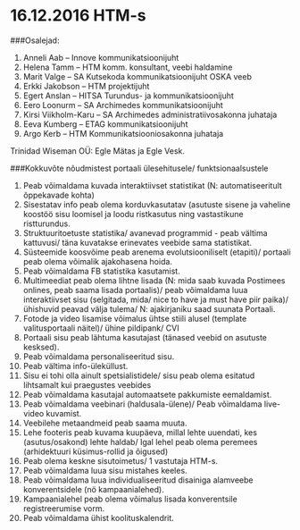 # 16.12.2016 HTM-s

###Osalejad:
1.	Anneli Aab – Innove kommunikatsioonijuht
2.	Helena Tamm – HTM komm. konsultant, veebi haldamine
3.	Marit Valge – SA Kutsekoda kommunikatsioonijuht OSKA veeb
4.	Erkki Jakobson – HTM projektijuht
5.	Egert Anslan – HITSA Turundus- ja kommunikatsioonijuht
6.	Eero Loonurm – SA Archimedes kommunikatsioonijuht
7.	Kirsi Viikholm-Karu – SA Archimedes administratiivosakonna juhataja
8.	Eeva Kumberg – ETAG kommunikatsioonijuht
9.	Argo Kerb – HTM Kommunikatsiooniosakonna juhataja

Trinidad Wiseman OÜ: Egle Mätas ja Egle Vesk.

###Kokkuvõte nõudmistest portaali ülesehitusele/ funktsionaalsustele

1. Peab võimaldama kuvada interaktiivset statistikat (N: automatiseeritult õppekavade kohta)
2. Sisestatav info peab olema korduvkasutatav (asutuste sisene ja vaheline koostöö sisu  loomisel  ja  loodu  ristkasutus  ning  vastastikune  ristturundus.                                                        
3. Struktuuritoetuste statistika/ avanevad programmid - peab vältima kattuvusi/ täna kuvatakse erinevates veebide sama statistikat.                                                
4. Süsteemide koosvõime peab arenema evolutsiooniliselt (etapiti)/ portaali peab olema võimalik ajakohasena hoida.
5. Peab võimaldama FB statistika kasutamist.
6. Multimeediat peab olema lihtne lisada (N: mida saab kuvada Postimees onlines, peab saama lisada portaalis)/ peab võimaldama luua interaktiivset sisu (selgitada, mida/ nice to have ja must have piir paika)/ ühishuvid peavad välja tulema/ N: ajakirjaniku saad suunata Portaali.
7. Fotode ja video lisamise võimalus ühtse stiili alusel (template valitusportaali näitel)/ ühine pildipank/ CVI
8. Portaali sisu peab lähtuma kasutajast (tänased veebid on asutuste kesksed).
9. Peab võimaldama personaliseeritud sisu.
10. Peab vältima info-üleküllust.
11. Sisu ei tohi olla ainult spetsialistidele/ sisu peab olema esitatud lihtsamalt kui praegustes veebides
12. Peab võimaldama kasutajal automaatsete pakkumiste eemaldamist.
13. Peab võimaldama veebinari (haldusala-ülene)/ Peab võimaldama live-video kuvamist.
14. Veebilehe metaandmeid peab saama muuta.
15. Lehe footeris peab kuvama kuupäeva, millal lehte uuendati, kes (asutus/osakond) lehte haldab/ Igal lehel peab olema peremees (arhidektuuri küsimus-rollid ja õigused)                                                     
16. Peab olema keskne sisutoimetus/ 1 vastutaja HTM-s.
17. Peab võimaldama luua sisu mistahes keeles.
18. Peab võimaldama luua individualiseeritud disainiga alamveebe konverentsidele (nö kampaanialehed).
19. Kampaanialehel peab olema võimalus lisada konverentsile registreerumise vorm.
20. Peab võimaldama ühist koolituskalendrit.

    
